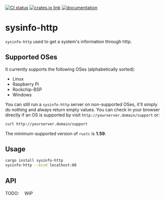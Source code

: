[<img src="https://img.shields.io/github/actions/workflow/status/rainbowflesh/sysinfo-http/ci.yml?branch=master&style=round-square&logo=github" alt="CI status">](https://github.com/ClementTsang/sysinfo/actions?query=branch%3Amaster)
[<img src="https://img.shields.io/crates/v/sysinfo.svg?style=round-square&labelColor=FFFFFF" alt="crates.io link">](https://crates.io/crates/sysinfo-http)
[<img src="https://img.shields.io/badge/docs-nightly-66c2a5?style=round-square&labelColor=FFFFFF&logoColor=white&color=purple" alt="documentation">](https://sysinfo-http.github.io/doc/)

# sysinfo-http

`sysinfo-http` used to get a system's information through http.

## Supported OSes

It currently supports the following OSes (alphabetically sorted):

- Linux
- Raspberry Pi
- Rockchip-BSP
- Windows

You can still run a `sysinfo-http` server on non-supported OSes, it'll simply do nothing and always return
empty values. You can check in your browser directly if an OS is supported by visit `http://yourserver.domain/support` or:

```bash
curl http://yourserver.domain/support
```

The minimum-supported version of `rustc` is **1.59**.

## Usage

```bash
cargo install sysinfo-http
sysinfo-http --bind localhost:80
```

## API

TODO:　 WIP

